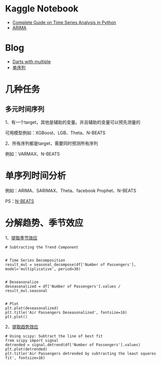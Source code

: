 # Kaggle Notebook

- [Complete Guide on Time Series Analysis in Python](https://www.kaggle.com/code/prashant111/complete-guide-on-time-series-analysis-in-python/notebook)
- [ARIMA](https://www.kaggle.com/code/prashant111/arima-model-for-time-series-forecasting)



# Blog

- [Darts with multiple](https://unit8.com/resources/training-forecasting-models/)
- [单序列](https://towardsdatascience.com/darts-swiss-knife-for-time-series-forecasting-in-python-f37bb74c126)







# 几种任务

## 多元时间序列

1、有一个target，其他是辅助的变量。并且辅助的变量可以预先测量的

可用模型例如：XGBoost、LGB、Theta、N-BEATS

2、所有序列都是target，需要同时预测所有序列

例如：VARMAX、N-BEATS



# 单序列时间分析

例如：ARIMA、SARIMAX、Theta、facebook Prophet、N-BEATS



PS：[N-BEATS](https://towardsdatascience.com/n-beats-time-series-forecasting-with-neural-basis-expansion-af09ea39f538)

# 分解趋势、季节效应

1、[提取季节效应](https://www.kaggle.com/code/prashant111/complete-guide-on-time-series-analysis-in-python?scriptVersionId=41657782&cellId=41)

```
# Subtracting the Trend Component


# Time Series Decomposition
result_mul = seasonal_decompose(df['Number of Passengers'], model='multiplicative', period=30)


# Deseasonalize
deseasonalized = df['Number of Passengers'].values / result_mul.seasonal


# Plot
plt.plot(deseasonalized)
plt.title('Air Passengers Deseasonalized', fontsize=16)
plt.plot()
```



2、[提取趋势效应](https://www.kaggle.com/code/prashant111/complete-guide-on-time-series-analysis-in-python?scriptVersionId=41657782&cellId=38)

```
# Using scipy: Subtract the line of best fit
from scipy import signal
detrended = signal.detrend(df['Number of Passengers'].values)
plt.plot(detrended)
plt.title('Air Passengers detrended by subtracting the least squares fit', fontsize=16)
```







